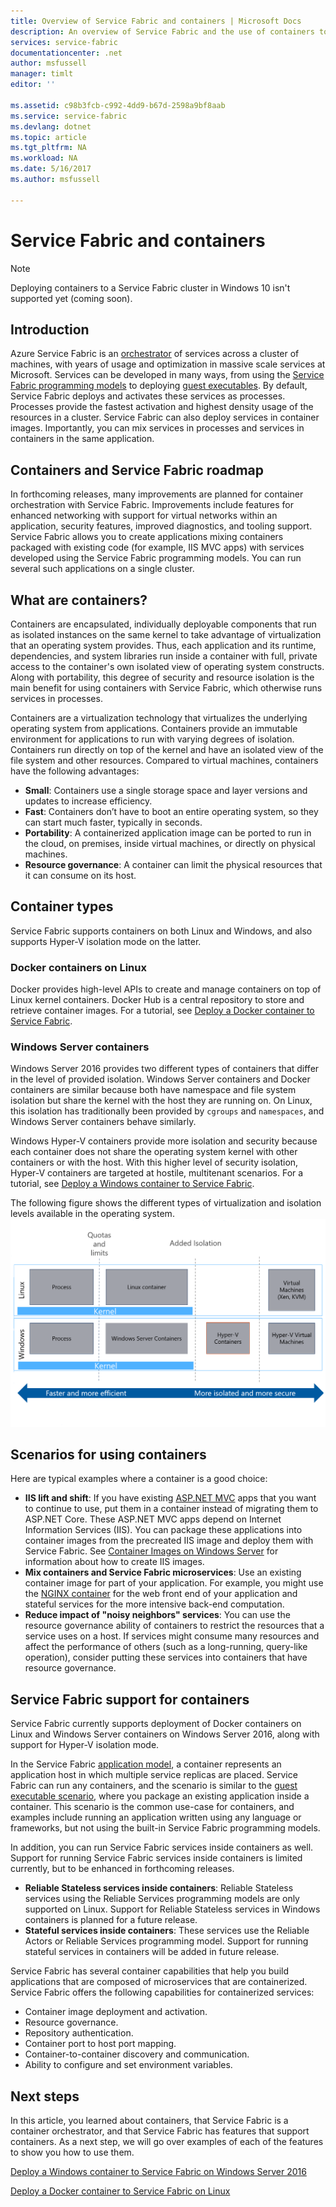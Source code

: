 ```yaml
---
title: Overview of Service Fabric and containers | Microsoft Docs
description: An overview of Service Fabric and the use of containers to deploy microservice applications. This article provides an overview of how containers can be used and the available capabilities in Service Fabric.
services: service-fabric
documentationcenter: .net
author: msfussell
manager: timlt
editor: ''

ms.assetid: c98b3fcb-c992-4dd9-b67d-2598a9bf8aab
ms.service: service-fabric
ms.devlang: dotnet
ms.topic: article
ms.tgt_pltfrm: NA
ms.workload: NA
ms.date: 5/16/2017
ms.author: msfussell

---
```

# Service Fabric and containers
> [!NOTE]
> Deploying containers to a Service Fabric cluster in Windows 10 isn't supported yet (coming soon). 
>   

## Introduction
Azure Service Fabric is an [orchestrator](service-fabric-cluster-resource-manager-introduction.md) of services across a cluster of machines, with years of usage and optimization in massive scale services at Microsoft. Services can be developed in many ways, from using the [Service Fabric programming models](service-fabric-choose-framework.md) to deploying [guest executables](service-fabric-deploy-existing-app.md). By default, Service Fabric deploys and activates these services as processes. Processes provide the fastest activation and highest density usage of the resources in a cluster. Service Fabric can also deploy services in container images. Importantly, you can mix services in processes and services in containers in the same application. 

## Containers and Service Fabric roadmap
In forthcoming releases, many improvements are planned for container orchestration with Service Fabric. Improvements include features for enhanced networking with support for virtual networks within an application, security features, improved diagnostics, and tooling support. Service Fabric allows you to create applications mixing containers packaged with existing code (for example, IIS MVC apps) with services developed using the Service Fabric programming models.  You can run several such applications on a single cluster. 

## What are containers?
Containers are encapsulated, individually deployable components that run as isolated instances on the same kernel to take advantage of virtualization that an operating system provides. Thus, each application and its runtime, dependencies, and system libraries run inside a container with full, private access to the container's own isolated view of operating system constructs. Along with portability, this degree of security and resource isolation is the main benefit for using containers with Service Fabric, which otherwise runs services in processes.

Containers are a virtualization technology that virtualizes the underlying operating system from applications. Containers provide an immutable environment for applications to run with varying degrees of isolation. Containers run directly on top of the kernel and have an isolated view of the file system and other resources. Compared to virtual machines, containers have the following advantages:

* **Small**: Containers use a single storage space and layer versions and updates to increase efficiency.
* **Fast**: Containers don’t have to boot an entire operating system, so they can start much faster, typically in seconds.
* **Portability**: A containerized application image can be ported to run in the cloud, on premises, inside virtual machines, or directly on physical machines.
* **Resource governance**: A container can limit the physical resources that it can consume on its host.

## Container types
Service Fabric supports containers on both Linux and Windows, and also supports Hyper-V isolation mode on the latter. 

### Docker containers on Linux
Docker provides high-level APIs to create and manage containers on top of Linux kernel containers. Docker Hub is a central repository to store and retrieve container images.
For a tutorial, see [Deploy a Docker container to Service Fabric](service-fabric-get-started-containers-linux.md).

### Windows Server containers
Windows Server 2016 provides two different types of containers that differ in the level of provided isolation. Windows Server containers and Docker containers are similar because both have namespace and file system isolation but share the kernel with the host they are running on. On Linux, this isolation has traditionally been provided by `cgroups` and `namespaces`, and Windows Server containers behave similarly.

Windows Hyper-V containers provide more isolation and security because each container does not share the operating system kernel with other containers or with the host. With this higher level of security isolation, Hyper-V containers are targeted at hostile, multitenant scenarios.
For a tutorial, see [Deploy a Windows container to Service Fabric](service-fabric-get-started-containers.md).

The following figure shows the different types of virtualization and isolation levels available in the operating system.
![Service Fabric platform][Image1]

## Scenarios for using containers
Here are typical examples where a container is a good choice:

* **IIS lift and shift**: If you have existing [ASP.NET MVC](https://www.asp.net/mvc) apps that you want to continue to use, put them in a container instead of migrating them to ASP.NET Core. These ASP.NET MVC apps depend on Internet Information Services (IIS). You can package these applications into container images from the precreated IIS image and deploy them with Service Fabric. See [Container Images on Windows Server](https://msdn.microsoft.com/virtualization/windowscontainers/quick_start/quick_start_images) for information about how to create IIS images.
* **Mix containers and Service Fabric microservices**: Use an existing container image for part of your application. For example, you might use the [NGINX container](https://hub.docker.com/_/nginx/) for the web front end of your application and stateful services for the more intensive back-end computation.
* **Reduce impact of "noisy neighbors" services**: You can use the resource governance ability of containers to restrict the resources that a service uses on a host. If services might consume many resources and affect the performance of others (such as a long-running, query-like operation), consider putting these services into containers that have resource governance.

## Service Fabric support for containers
Service Fabric currently supports deployment of Docker containers on Linux and Windows Server containers on Windows Server 2016, along with support for Hyper-V isolation mode. 

In the Service Fabric [application model](service-fabric-application-model.md), a container represents an application host in which multiple service replicas are placed. Service Fabric can run any containers, and the scenario is similar to the [guest executable scenario](service-fabric-deploy-existing-app.md), where you package an existing application inside a container. This scenario is the common use-case for containers, and examples include running an application written using any language or frameworks, but not using the built-in Service Fabric programming models.

In addition, you can run Service Fabric services inside containers as well. Support for running Service Fabric services inside containers is limited currently, but to be enhanced in forthcoming releases.

* **Reliable Stateless services inside containers**: Reliable Stateless services using the Reliable Services programming models are only supported on Linux. Support for Reliable Stateless services in Windows containers is planned for a future release.
* **Stateful services inside containers**: These services use the Reliable Actors or Reliable Services programming model. Support for running stateful services in containers will be added in future release.

Service Fabric has several container capabilities that help you build applications that are composed of microservices that are containerized. Service Fabric offers the following capabilities for containerized services:

* Container image deployment and activation.
* Resource governance.
* Repository authentication.
* Container port to host port mapping.
* Container-to-container discovery and communication.
* Ability to configure and set environment variables.

## Next steps
In this article, you learned about containers, that Service Fabric is a container orchestrator, and that Service Fabric has features that support containers. As a next step, we will go over examples of each of the features to show you how to use them.

[Deploy a Windows container to Service Fabric on Windows Server 2016](service-fabric-get-started-containers.md)

[Deploy a Docker container to Service Fabric on Linux](service-fabric-get-started-containers-linux.md)

[Image1]: media/service-fabric-containers/Service-Fabric-Types-of-Isolation.png

